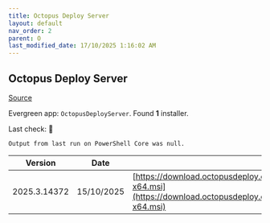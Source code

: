 ```yaml
---
title: Octopus Deploy Server
layout: default
nav_order: 2
parent: O
last_modified_date: 17/10/2025 1:16:02 AM
---
```


## Octopus Deploy Server

[Source](https://octopus.com/)

Evergreen app: `OctopusDeployServer`. Found **1** installer.

Last check: 🔴
```
Output from last run on PowerShell Core was null.
```

| Version      | Date       | URI                                                                                                                                                |
| ------------ | ---------- | -------------------------------------------------------------------------------------------------------------------------------------------------- |
| 2025.3.14372 | 15/10/2025 | [https://download.octopusdeploy.com/octopus/Octopus.2025.3.14372-x64.msi](https://download.octopusdeploy.com/octopus/Octopus.2025.3.14372-x64.msi) |
